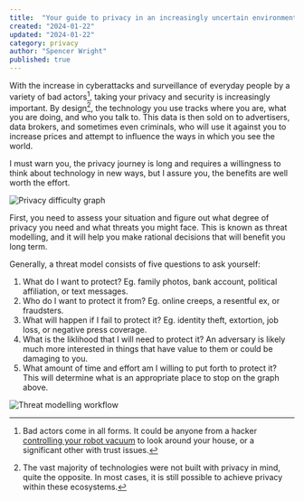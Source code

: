 ```yaml
---
title:  "Your guide to privacy in an increasingly uncertain environment"
created: "2024-01-22"
updated: "2024-01-22"
category: privacy
author: "Spencer Wright"
published: true
---
```

With the increase in cyberattacks and surveillance of everyday people by a variety of bad actors[^1], taking your privacy and security is increasingly important. By design[^2], the technology you use tracks where you are, what you are doing, and who you talk to. This data is then sold on to advertisers, data brokers, and sometimes even criminals, who will use it against you to increase prices and attempt to influence the ways in which you see the world.

I must warn you, the privacy journey is long and requires a willingness to think about technology in new ways, but I assure you, the benefits are well worth the effort.

![Privacy difficulty graph](/images/privacy-difficulty-graph.svg)

First, you need to assess your situation and figure out what degree of privacy you need and what threats you might face. This is known as threat modelling, and it will help you make rational decisions that will benefit you long term.

Generally, a threat model consists of five questions to ask yourself:
1. What do I want to protect? Eg. family photos, bank account, political affiliation, or text messages.
1. Who do I want to protect it from? Eg. online creeps, a resentful ex, or fraudsters.
1. What will happen if I fail to protect it? Eg. identity theft, extortion, job loss, or negative press coverage.
1. What is the liklihood that I will need to protect it? An adversary is likely much more interested in things that have value to them or could be damaging to you.
1. What amount of time and effort am I willing to put forth to protect it? This will determine what is an appropriate place to stop on the graph above.

![Threat modelling workflow](/images/threat-modelling-workflow.svg)

[^1]: Bad actors come in all forms. It could be anyone from a hacker [controlling your robot vacuum](https://wgntv.com/news/hacked-robo-vacuums-chase-owners-yell-slurs-reports/) to look around your house, or a significant other with trust issues.
[^2]: The vast majority of technologies were not built with privacy in mind, quite the opposite. In most cases, it is still possible to achieve privacy within these ecosystems.